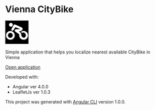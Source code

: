 # Vienna CityBike

![logo](src/assets/img/citybike_logo.jpg "Vienna CityBike")

Simple application that helps you localize nearest available CityBike in Vienna

[Open application](https://tomekz.github.io/viennaBike/stations "viennaBike")

Developed with:
* Angular ver 4.0.0
* LeafletJs ver 1.0.3

This project was generated with [Angular CLI](https://github.com/angular/angular-cli) version 1.0.0.


